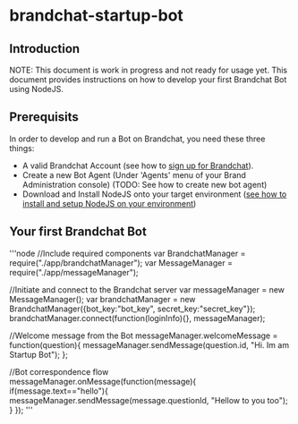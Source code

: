 # brandchat-startup-bot
## Introduction
NOTE: This document is work in progress and not ready for usage yet. 
This document provides instructions on how to develop your first Brandchat Bot using NodeJS.

## Prerequisits
In order to develop and run a Bot on Brandchat, you need these three things: 
-	A valid Brandchat Account (see how to [sign up for Brandchat](https://www.brandchat.co/brands)).
-	Create a new Bot Agent (Under 'Agents' menu of your Brand Administration console) (TODO: See how to create new bot agent)
-	Download and Install NodeJS onto your target environment ([see how to install and setup NodeJS on your environment](https://nodejs.org/en/download/package-manager/))


## Your first Brandchat Bot
'''node
//Include required components
var BrandchatManager = require("./app/brandchatManager");
var MessageManager = require("./app/messageManager");

//Initiate and connect to the Brandchat server
var messageManager = new MessageManager();
var brandchatManager = new BrandchatManager({bot_key:"bot_key", secret_key:"secret_key"});
brandchatManager.connect(function(loginInfo){}, messageManager);

//Welcome message from the Bot
messageManager.welcomeMessage = function(question){
   messageManager.sendMessage(question.id, "Hi. Im am Startup Bot");
};

//Bot correspondence flow
messageManager.onMessage(function(message){
   if(message.text=="hello"){
      messageManager.sendMessage(message.questionId, "Hellow to you too");   
   }
});
'''

